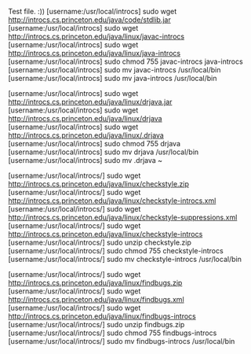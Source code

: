Test file. :))
[username:/usr/local/introcs] sudo wget http://introcs.cs.princeton.edu/java/code/stdlib.jar
[username:/usr/local/introcs] sudo wget http://introcs.cs.princeton.edu/java/linux/javac-introcs
[username:/usr/local/introcs] sudo wget http://introcs.cs.princeton.edu/java/linux/java-introcs
[username:/usr/local/introcs] sudo chmod 755 javac-introcs java-introcs
[username:/usr/local/introcs] sudo mv javac-introcs /usr/local/bin
[username:/usr/local/introcs] sudo mv java-introcs /usr/local/bin


[username:/usr/local/introcs] sudo wget http://introcs.cs.princeton.edu/java/linux/drjava.jar
[username:/usr/local/introcs] sudo wget http://introcs.cs.princeton.edu/java/linux/drjava
[username:/usr/local/introcs] sudo wget http://introcs.cs.princeton.edu/java/linux/.drjava
[username:/usr/local/introcs] sudo chmod 755 drjava
[username:/usr/local/introcs] sudo mv drjava /usr/local/bin
[username:/usr/local/introcs] sudo mv .drjava ~

[username:/usr/local/introcs/] sudo wget http://introcs.cs.princeton.edu/java/linux/checkstyle.zip
[username:/usr/local/introcs/] sudo wget http://introcs.cs.princeton.edu/java/linux/checkstyle-introcs.xml
[username:/usr/local/introcs/] sudo wget http://introcs.cs.princeton.edu/java/linux/checkstyle-suppressions.xml
[username:/usr/local/introcs/] sudo wget http://introcs.cs.princeton.edu/java/linux/checkstyle-introcs
[username:/usr/local/introcs/] sudo unzip checkstyle.zip
[username:/usr/local/introcs/] sudo chmod 755 checkstyle-introcs
[username:/usr/local/introcs/] sudo mv checkstyle-introcs /usr/local/bin

[username:/usr/local/introcs/] sudo wget http://introcs.cs.princeton.edu/java/linux/findbugs.zip
[username:/usr/local/introcs/] sudo wget http://introcs.cs.princeton.edu/java/linux/findbugs.xml
[username:/usr/local/introcs/] sudo wget http://introcs.cs.princeton.edu/java/linux/findbugs-introcs
[username:/usr/local/introcs/] sudo unzip findbugs.zip
[username:/usr/local/introcs/] sudo chmod 755 findbugs-introcs
[username:/usr/local/introcs/] sudo mv findbugs-introcs /usr/local/bin
